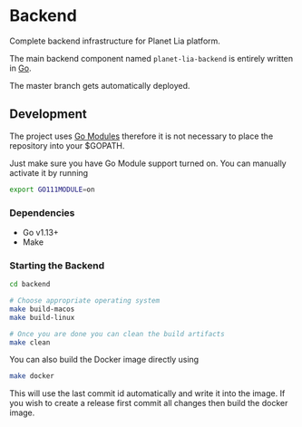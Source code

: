 # Backend
Complete backend infrastructure for Planet Lia platform.

The main backend component named `planet-lia-backend` is entirely written in [Go](https://golang.org/).

The master branch gets automatically deployed.

## Development
The project uses [Go Modules](https://github.com/golang/go/wiki/Modules) therefore it is not necessary to place the repository into your $GOPATH.

Just make sure you have Go Module support turned on.
You can manually activate it by running
```bash
export GO111MODULE=on
```

### Dependencies
- Go v1.13+
- Make

### Starting the Backend
```bash
cd backend

# Choose appropriate operating system
make build-macos
make build-linux

# Once you are done you can clean the build artifacts
make clean
```

You can also build the Docker image directly using
```bash
make docker
```

This will use the last commit id automatically and write it into the image.
If you wish to create a release first commit all changes then build the docker image.